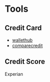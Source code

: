 # Tools

## Credit Card

- [wallethub](https://wallethub.com/)
- [comparecredit](https://www.comparecredit.com/)

## Credit Score

Experian